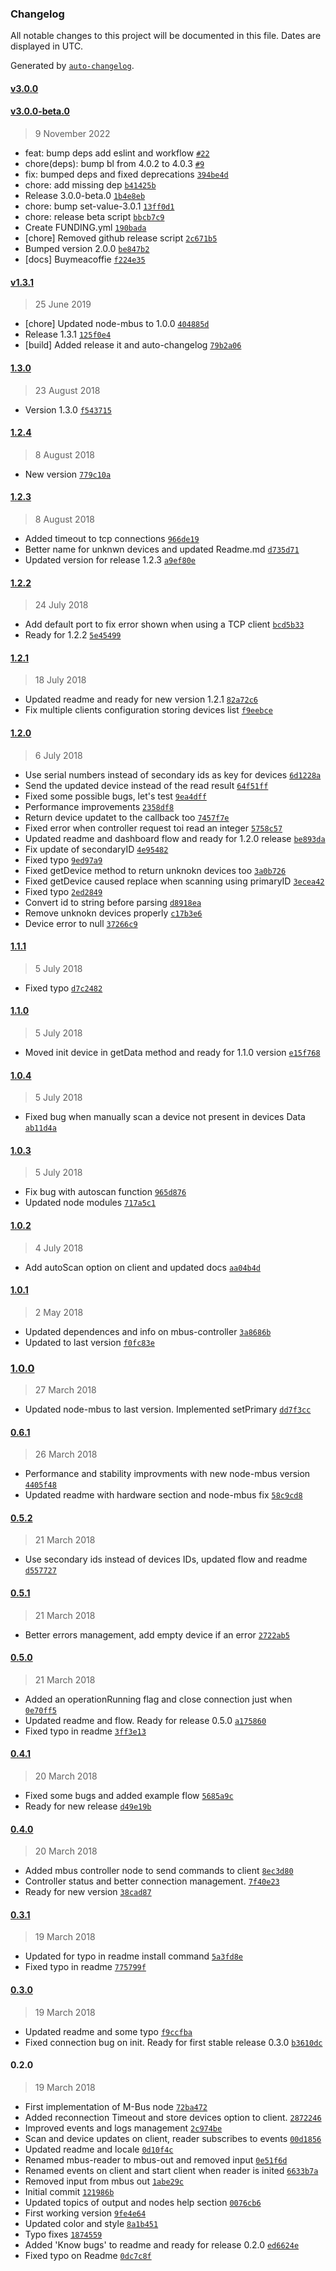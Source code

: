 ### Changelog

All notable changes to this project will be documented in this file. Dates are displayed in UTC.

Generated by [`auto-changelog`](https://github.com/CookPete/auto-changelog).

#### [v3.0.0](https://github.com/robertsLando/node-red-contrib-m-bus/compare/v3.0.0-beta.0...v3.0.0)

#### [v3.0.0-beta.0](https://github.com/robertsLando/node-red-contrib-m-bus/compare/v1.3.1...v3.0.0-beta.0)

> 9 November 2022

- feat: bump deps add eslint and workflow [`#22`](https://github.com/robertsLando/node-red-contrib-m-bus/pull/22)
- chore(deps): bump bl from 4.0.2 to 4.0.3 [`#9`](https://github.com/robertsLando/node-red-contrib-m-bus/pull/9)
- fix: bumped deps and fixed deprecations [`394be4d`](https://github.com/robertsLando/node-red-contrib-m-bus/commit/394be4d789768e324e84f6bf0125f81ccda64a4d)
- chore: add missing dep [`b41425b`](https://github.com/robertsLando/node-red-contrib-m-bus/commit/b41425b85cd8777cff5638b7faa53e73c8d74f09)
- Release 3.0.0-beta.0 [`1b4e8eb`](https://github.com/robertsLando/node-red-contrib-m-bus/commit/1b4e8eb4169cbad158bf6c92ab48ce19e2816947)
- chore: bump set-value-3.0.1 [`13ff0d1`](https://github.com/robertsLando/node-red-contrib-m-bus/commit/13ff0d183877593718db56d3adc1a6c2fefb02c2)
- chore: release beta script [`bbcb7c9`](https://github.com/robertsLando/node-red-contrib-m-bus/commit/bbcb7c94937ee44c410330b26466984f0d0446ca)
- Create FUNDING.yml [`190bada`](https://github.com/robertsLando/node-red-contrib-m-bus/commit/190bada00c12bb278d02c8f2646445e31fc06062)
- [chore] Removed github release script [`2c671b5`](https://github.com/robertsLando/node-red-contrib-m-bus/commit/2c671b523cc03b76bc1ad981eee845c106387740)
- Bumped version 2.0.0 [`be847b2`](https://github.com/robertsLando/node-red-contrib-m-bus/commit/be847b2915f7dd21f3ffb3f0f39535e9fe86a59a)
- [docs] Buymeacoffie [`f224e35`](https://github.com/robertsLando/node-red-contrib-m-bus/commit/f224e3584e86be03d843b2b1e4433752dd6da01c)

#### [v1.3.1](https://github.com/robertsLando/node-red-contrib-m-bus/compare/1.3.0...v1.3.1)

> 25 June 2019

- [chore] Updated node-mbus to 1.0.0 [`404885d`](https://github.com/robertsLando/node-red-contrib-m-bus/commit/404885db982f0683e4208c7ba2c7d09604222e1a)
- Release 1.3.1 [`125f0e4`](https://github.com/robertsLando/node-red-contrib-m-bus/commit/125f0e4243c2360925008425e96297bea5565d85)
- [build] Added release it and auto-changelog [`79b2a06`](https://github.com/robertsLando/node-red-contrib-m-bus/commit/79b2a0668966b031d695cdd61d24d1d470d0d41f)

#### [1.3.0](https://github.com/robertsLando/node-red-contrib-m-bus/compare/1.2.4...1.3.0)

> 23 August 2018

- Version 1.3.0 [`f543715`](https://github.com/robertsLando/node-red-contrib-m-bus/commit/f543715ff2c4ff686f4c05f6693fe48483d59227)

#### [1.2.4](https://github.com/robertsLando/node-red-contrib-m-bus/compare/1.2.3...1.2.4)

> 8 August 2018

- New version [`779c10a`](https://github.com/robertsLando/node-red-contrib-m-bus/commit/779c10a033452b3d540d097b7ec7afe064fa4a70)

#### [1.2.3](https://github.com/robertsLando/node-red-contrib-m-bus/compare/1.2.2...1.2.3)

> 8 August 2018

- Added timeout to tcp connections [`966de19`](https://github.com/robertsLando/node-red-contrib-m-bus/commit/966de195324218ca4f6c918d8a89ec0c2e90bf7c)
- Better name for unknwn devices and updated Readme.md [`d735d71`](https://github.com/robertsLando/node-red-contrib-m-bus/commit/d735d71e885839d2466141a046d65304f180db04)
- Updated version for release 1.2.3 [`a9ef80e`](https://github.com/robertsLando/node-red-contrib-m-bus/commit/a9ef80e65609b09902d3a532cfade57e8338d2e2)

#### [1.2.2](https://github.com/robertsLando/node-red-contrib-m-bus/compare/1.2.1...1.2.2)

> 24 July 2018

- Add default port to fix error shown when using a TCP client [`bcd5b33`](https://github.com/robertsLando/node-red-contrib-m-bus/commit/bcd5b337134b94d6f077602688b8645682aff1df)
- Ready for 1.2.2 [`5e45499`](https://github.com/robertsLando/node-red-contrib-m-bus/commit/5e454998b036252e09022ab88f60200781d613bd)

#### [1.2.1](https://github.com/robertsLando/node-red-contrib-m-bus/compare/1.2.0...1.2.1)

> 18 July 2018

- Updated readme and ready for new version 1.2.1 [`82a72c6`](https://github.com/robertsLando/node-red-contrib-m-bus/commit/82a72c6fc8233c639416355bf87210b08f18a1e5)
- Fix multiple clients configuration storing devices list [`f9eebce`](https://github.com/robertsLando/node-red-contrib-m-bus/commit/f9eebce93b8853c71658ff49c0d0ec4273fd6014)

#### [1.2.0](https://github.com/robertsLando/node-red-contrib-m-bus/compare/1.1.1...1.2.0)

> 6 July 2018

- Use serial numbers instead of secondary ids as key for devices [`6d1228a`](https://github.com/robertsLando/node-red-contrib-m-bus/commit/6d1228a98a9b64f87e170f04e430efde7890e2c2)
- Send the updated device instead of the read result [`64f51ff`](https://github.com/robertsLando/node-red-contrib-m-bus/commit/64f51ffefe2dc6a538c9fa89baf027916bf613fd)
- Fixed some possible bugs, let's test [`9ea4dff`](https://github.com/robertsLando/node-red-contrib-m-bus/commit/9ea4dff300faacbe874fcb9e894704dfad9ec179)
- Performance improvements [`2358df8`](https://github.com/robertsLando/node-red-contrib-m-bus/commit/2358df8b7e418993d6978afbc5f1d9f19e327e1b)
- Return device updatet to the callback too [`7457f7e`](https://github.com/robertsLando/node-red-contrib-m-bus/commit/7457f7ece9bcda09e7760e8874ee4983d3ea3708)
- Fixed error when controller request toi read an integer [`5758c57`](https://github.com/robertsLando/node-red-contrib-m-bus/commit/5758c57eb2fbc9611afddc8bfd5c3d689d5da68e)
- Updated readme and dashboard flow and ready for 1.2.0 release [`be893da`](https://github.com/robertsLando/node-red-contrib-m-bus/commit/be893da9d5c4322ce87d23e3fb76a58bddd5afbe)
- Fix update of secondaryID [`4e95482`](https://github.com/robertsLando/node-red-contrib-m-bus/commit/4e9548200163ef5d60b87c31534d441c097ed9e6)
- Fixed typo [`9ed97a9`](https://github.com/robertsLando/node-red-contrib-m-bus/commit/9ed97a96e7150adcce8e711f13dd1de76da194c5)
- Fixed getDevice method to return unknokn devices too [`3a0b726`](https://github.com/robertsLando/node-red-contrib-m-bus/commit/3a0b726a4b7e1a746674f8dcb6a7302bb80ed89f)
- Fixed getDevice caused replace when scanning using primaryID [`3ecea42`](https://github.com/robertsLando/node-red-contrib-m-bus/commit/3ecea42b8b9e77f5f5fe0817fbc7c3bc7343dfa2)
- Fixed typo [`2ed2849`](https://github.com/robertsLando/node-red-contrib-m-bus/commit/2ed2849ed4b656f7c62dda51e597c7033b0b58c0)
- Convert id to string before parsing [`d8918ea`](https://github.com/robertsLando/node-red-contrib-m-bus/commit/d8918eac2bd0a66f27204819fba299671a0aeb44)
- Remove unknokn devices properly [`c17b3e6`](https://github.com/robertsLando/node-red-contrib-m-bus/commit/c17b3e6f641ee4836e4af714f44ebcede105ba6f)
- Device error to null [`37266c9`](https://github.com/robertsLando/node-red-contrib-m-bus/commit/37266c95451181de817ef6b98b3ac150629fcfbf)

#### [1.1.1](https://github.com/robertsLando/node-red-contrib-m-bus/compare/1.1.0...1.1.1)

> 5 July 2018

- Fixed typo [`d7c2482`](https://github.com/robertsLando/node-red-contrib-m-bus/commit/d7c2482597fabeb0abbd31cdac8f7904ee10b12c)

#### [1.1.0](https://github.com/robertsLando/node-red-contrib-m-bus/compare/1.0.4...1.1.0)

> 5 July 2018

- Moved init device in getData method and ready for 1.1.0 version [`e15f768`](https://github.com/robertsLando/node-red-contrib-m-bus/commit/e15f768da7173c35d7d91284a69f3a69145adea9)

#### [1.0.4](https://github.com/robertsLando/node-red-contrib-m-bus/compare/1.0.3...1.0.4)

> 5 July 2018

- Fixed bug when manually scan a device not present in devices Data [`ab11d4a`](https://github.com/robertsLando/node-red-contrib-m-bus/commit/ab11d4a3d5644639a56a8805d75e4444d2b7db98)

#### [1.0.3](https://github.com/robertsLando/node-red-contrib-m-bus/compare/1.0.2...1.0.3)

> 5 July 2018

- Fix bug with autoscan function [`965d876`](https://github.com/robertsLando/node-red-contrib-m-bus/commit/965d876f917bc778e4545db6f4c5203d74026017)
- Updated node modules [`717a5c1`](https://github.com/robertsLando/node-red-contrib-m-bus/commit/717a5c15ee23a5a6cb4198b81dfc3b8bb6b20453)

#### [1.0.2](https://github.com/robertsLando/node-red-contrib-m-bus/compare/1.0.1...1.0.2)

> 4 July 2018

- Add autoScan option on client and updated docs [`aa04b4d`](https://github.com/robertsLando/node-red-contrib-m-bus/commit/aa04b4d0ae29c10c044d2177e62c7042cf31f8a1)

#### [1.0.1](https://github.com/robertsLando/node-red-contrib-m-bus/compare/1.0.0...1.0.1)

> 2 May 2018

- Updated dependences and info on mbus-controller [`3a8686b`](https://github.com/robertsLando/node-red-contrib-m-bus/commit/3a8686bdc9a8a23c7df5c948f9561853e560f478)
- Updated to last version [`f0fc83e`](https://github.com/robertsLando/node-red-contrib-m-bus/commit/f0fc83e25b353c19d6d8e6587f9bf41ba36d5594)

### [1.0.0](https://github.com/robertsLando/node-red-contrib-m-bus/compare/0.6.1...1.0.0)

> 27 March 2018

- Updated node-mbus to last version. Implemented setPrimary [`dd7f3cc`](https://github.com/robertsLando/node-red-contrib-m-bus/commit/dd7f3cc2d02fbd9b22601596220678db8253940f)

#### [0.6.1](https://github.com/robertsLando/node-red-contrib-m-bus/compare/0.5.2...0.6.1)

> 26 March 2018

- Performance and stability improvments with new node-mbus version [`4405f48`](https://github.com/robertsLando/node-red-contrib-m-bus/commit/4405f488f43ba17ce4c76b69cf822491716170b5)
- Updated readme with hardware section and node-mbus fix [`58c9cd8`](https://github.com/robertsLando/node-red-contrib-m-bus/commit/58c9cd8a1d7550294e2060c22d230a0ea972bed9)

#### [0.5.2](https://github.com/robertsLando/node-red-contrib-m-bus/compare/0.5.1...0.5.2)

> 21 March 2018

- Use secondary ids instead of devices IDs, updated flow and readme [`d557727`](https://github.com/robertsLando/node-red-contrib-m-bus/commit/d557727f1767f5022f8993c6e47b2e72c49a0ea5)

#### [0.5.1](https://github.com/robertsLando/node-red-contrib-m-bus/compare/0.5.0...0.5.1)

> 21 March 2018

- Better errors management, add empty device if an error [`2722ab5`](https://github.com/robertsLando/node-red-contrib-m-bus/commit/2722ab5b87e2bb8df467d1d77fdb7caa3235faf1)

#### [0.5.0](https://github.com/robertsLando/node-red-contrib-m-bus/compare/0.4.1...0.5.0)

> 21 March 2018

- Added an operationRunning flag and close connection just when [`0e70ff5`](https://github.com/robertsLando/node-red-contrib-m-bus/commit/0e70ff5a7b9dd3836e1bbf382dc254dcc985b2ec)
- Updated readme and flow. Ready for release 0.5.0 [`a175860`](https://github.com/robertsLando/node-red-contrib-m-bus/commit/a1758607c07ed739bbe8e397255d56a3a0794635)
- Fixed typo in readme [`3ff3e13`](https://github.com/robertsLando/node-red-contrib-m-bus/commit/3ff3e13d90104afd07d712bcc97d887396239294)

#### [0.4.1](https://github.com/robertsLando/node-red-contrib-m-bus/compare/0.4.0...0.4.1)

> 20 March 2018

- Fixed some bugs and added example flow [`5685a9c`](https://github.com/robertsLando/node-red-contrib-m-bus/commit/5685a9c97d1a598b6a43e7061b6ba4a5dfd2d275)
- Ready for new release [`d49e19b`](https://github.com/robertsLando/node-red-contrib-m-bus/commit/d49e19b56512394994edef9232f80dad3a9610a3)

#### [0.4.0](https://github.com/robertsLando/node-red-contrib-m-bus/compare/0.3.1...0.4.0)

> 20 March 2018

- Added mbus controller node to send commands to client [`8ec3d80`](https://github.com/robertsLando/node-red-contrib-m-bus/commit/8ec3d807f33cdcc4af108b1884ac1c69377e70b6)
- Controller status and better connection management. [`7f40e23`](https://github.com/robertsLando/node-red-contrib-m-bus/commit/7f40e2367bd7bd6380614d11e1888148b8efdcbe)
- Ready for new version [`38cad87`](https://github.com/robertsLando/node-red-contrib-m-bus/commit/38cad87ea9d91abbd70816844ac638f8b2348b42)

#### [0.3.1](https://github.com/robertsLando/node-red-contrib-m-bus/compare/0.3.0...0.3.1)

> 19 March 2018

- Updated for typo in readme install command [`5a3fd8e`](https://github.com/robertsLando/node-red-contrib-m-bus/commit/5a3fd8e3afe07fca17758938ec8d4b83830fac9d)
- Fixed typo in readme [`775799f`](https://github.com/robertsLando/node-red-contrib-m-bus/commit/775799faaee21fccf5afb4f56fbec5dda76b49d8)

#### [0.3.0](https://github.com/robertsLando/node-red-contrib-m-bus/compare/0.2.0...0.3.0)

> 19 March 2018

- Updated readme and some typo [`f9ccfba`](https://github.com/robertsLando/node-red-contrib-m-bus/commit/f9ccfba42b69f1ae1181170395ec005c061a948a)
- Fixed connection bug on init. Ready for first stable release 0.3.0 [`b3610dc`](https://github.com/robertsLando/node-red-contrib-m-bus/commit/b3610dcac12b24950a8dd9207255e8c4b05b8f4f)

#### 0.2.0

> 19 March 2018

- First implementation of M-Bus node [`72ba472`](https://github.com/robertsLando/node-red-contrib-m-bus/commit/72ba4726dc386bc065bb1399b5337c2a7ed41984)
- Added reconnection Timeout and store devices option to client. [`2872246`](https://github.com/robertsLando/node-red-contrib-m-bus/commit/2872246e388a2679884f0c3c92e008b50a2645b8)
- Improved events and logs management [`2c974be`](https://github.com/robertsLando/node-red-contrib-m-bus/commit/2c974beaa695a64e2527f3cd69fd344a92fb6df8)
- Scan and device updates on client, reader subscribes to events [`00d1856`](https://github.com/robertsLando/node-red-contrib-m-bus/commit/00d1856d8bd526a4023a77c511052d28f58cc9d6)
- Updated readme and locale [`0d10f4c`](https://github.com/robertsLando/node-red-contrib-m-bus/commit/0d10f4c61a2ed3900df320cf70219fa5ae916638)
- Renamed mbus-reader to mbus-out and removed input [`0e51f6d`](https://github.com/robertsLando/node-red-contrib-m-bus/commit/0e51f6d7f5ef6e3704a51f5890f6e9eb48281140)
- Renamed events on client and start client when reader is inited [`6633b7a`](https://github.com/robertsLando/node-red-contrib-m-bus/commit/6633b7a2b065ef342c9153e10664907d58b0bc2f)
- Removed input from mbus out [`1abe29c`](https://github.com/robertsLando/node-red-contrib-m-bus/commit/1abe29caa7319c715c3eb95f4960a693d7f962ba)
- Initial commit [`121986b`](https://github.com/robertsLando/node-red-contrib-m-bus/commit/121986b10792084c00e441d7c6dad7dfdb382c9c)
- Updated topics of output and nodes help section [`0076cb6`](https://github.com/robertsLando/node-red-contrib-m-bus/commit/0076cb6e62e2050c3c293d636169e5acf4cf48cc)
- First working version [`9fe4e64`](https://github.com/robertsLando/node-red-contrib-m-bus/commit/9fe4e64ba07f7d87f6aa5f092ece47aac2cbcba9)
- Updated color and style [`8a1b451`](https://github.com/robertsLando/node-red-contrib-m-bus/commit/8a1b451a72cf5dd594d539f3a13c11402c0a599e)
- Typo fixes [`1874559`](https://github.com/robertsLando/node-red-contrib-m-bus/commit/18745594b43762da9250f650fd0f6e8e9a7642f0)
- Added 'Know bugs' to readme and ready for release 0.2.0 [`ed6624e`](https://github.com/robertsLando/node-red-contrib-m-bus/commit/ed6624ecdfe99b913040425687bb4bd4227dfe24)
- Fixed typo on Readme [`0dc7c8f`](https://github.com/robertsLando/node-red-contrib-m-bus/commit/0dc7c8f7efccce71333b5b6f24e07a8bfac44c78)
